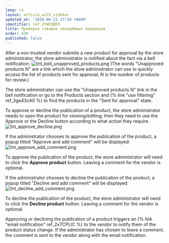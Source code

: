 ```yaml
---
lang: ru
layout: article_with_sidebar
updated_at: '2018-06-21 17:50 +0400'
identifier: ref_2TWCQBR3
title: Проверка товаров ненадёжных продавцов
order: 430
published: false
---
```

After a non-trusted vendor submits a new product for approval by the store administrator, the store administrator is notified about the fact via a bell notification:
![tnt_bell_unapproved_products.png]({{site.baseurl}}/attachments/ref_5G96zfLj/tnt_bell_unapproved_products.png)
(The words "Unapproved products N" are a link which the store administrator can use to quickly access the list of products sent for approval; N is the number of products for review.)

The store administrator can use the "Unapproved products N" link in the bell notification or go to the Products section and {% link "use filtering" ref_3ge43cA0 %} to find the products in the "Sent for approval" state.

To approve or decline the publication of a product, the store administrator needs to open the product for viewing/editing; then they need to use the Approve or the Decline button according to what action they require.
![tnt_approve_decline.png]({{site.baseurl}}/attachments/ref_5G96zfLj/tnt_approve_decline.png)

If the administrator chooses to approve the publication of the product, a popup titled "Approve and add comment" will be displayed:
![tnt_approve_add_comment.png]({{site.baseurl}}/attachments/ref_5G96zfLj/tnt_approve_add_comment.png)

To approve the publication of the product, the store administrator will need to click the **Approve product** button. Leaving a comment for the vendor is optional. 

If the administrator chooses to decline the publication of the product, a popup titled "Decline and add comment" will be displayed:
![tnt_decline_add_comment.png]({{site.baseurl}}/attachments/ref_5G96zfLj/tnt_decline_add_comment.png)

To decline the publication of the product, the store administrator will need to click the **Decline product** button. Leaving a comment for the vendor is optional. 

Approving or declining the publication of a product triggers an {% link "email notification" ref_2x7CPLIC %} to the vendor to notify them of the product status change. If the administrator has chosen to leave a comment, the comment is sent to the vendor along with the email notification.
